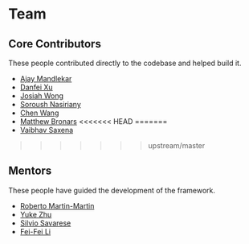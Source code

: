# Team

## Core Contributors

These people contributed directly to the codebase and helped build it.

- [Ajay Mandlekar](https://ai.stanford.edu/~amandlek/)
- [Danfei Xu](https://faculty.cc.gatech.edu/~danfei/)
- [Josiah Wong](https://www.jowo.me/about)
- [Soroush Nasiriany](http://snasiriany.me/)
- [Chen Wang](http://www.chenwangjeremy.net/)
- [Matthew Bronars](https://bronars.github.io/)
<<<<<<< HEAD
=======
- [Vaibhav Saxena](https://sites.google.com/view/vaibhavsaxena)
>>>>>>> upstream/master

## Mentors

These people have guided the development of the framework.

- [Roberto Martin-Martin](https://robertomartinmartin.com/)
- [Yuke Zhu](https://www.cs.utexas.edu/~yukez/)
- [Silvio Savarese](https://www.linkedin.com/in/silvio-savarese-97b76114/)
- [Fei-Fei Li](https://profiles.stanford.edu/fei-fei-li)

